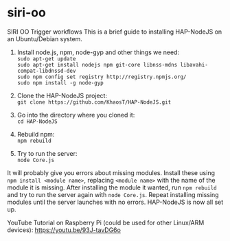 # siri-oo
SIRI OO Trigger workflows
This is a brief guide to installing HAP-NodeJS on an Ubuntu/Debian system.

1. Install node.js, npm, node-gyp and other things we need:  
     ``sudo apt-get update``  
     ``sudo apt-get install nodejs npm git-core libnss-mdns libavahi-compat-libdnssd-dev``  
     ``sudo npm config set registry http://registry.npmjs.org/``  
     ``sudo npm install -g node-gyp``

1. Clone the HAP-NodeJS project:  
     ``git clone https://github.com/KhaosT/HAP-NodeJS.git``  

1. Go into the directory where you cloned it:  
    ``cd HAP-NodeJS``  

1. Rebuild npm:  
    ``npm rebuild``  

1. Try to run the server:  
    ``node Core.js``  

It will probably give you errors about missing modules. Install these using ``npm install <module name>``, replacing ``<module name>`` with the name of the module it is missing. After installing the module it wanted, run ``npm rebuild`` and try to run the server again with ``node Core.js``. Repeat installing missing modules until the server launches with no errors. HAP-NodeJS is now all set up.

YouTube Tutorial on Raspberry Pi (could be used for other Linux/ARM devices): https://youtu.be/93J-tavDG6o
